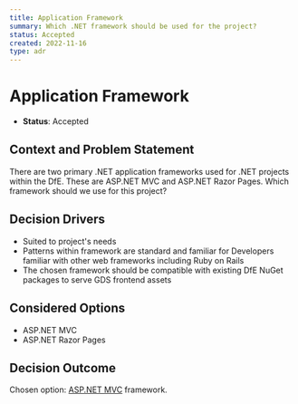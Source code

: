 ```yaml
---
title: Application Framework
summary: Which .NET framework should be used for the project?
status: Accepted
created: 2022-11-16
type: adr
---
```


# Application Framework

* **Status**: Accepted

## Context and Problem Statement

There are two primary .NET application frameworks used for .NET projects within the DfE. These are ASP.NET MVC and ASP.NET Razor Pages. Which framework should we use for this project?

## Decision Drivers

* Suited to project's needs
* Patterns within framework are standard and familiar for Developers familiar with other web frameworks including Ruby on Rails
* The chosen framework should be compatible with existing DfE NuGet packages to serve GDS frontend assets

## Considered Options

* ASP.NET MVC
* ASP.NET Razor Pages

## Decision Outcome

Chosen option: [ASP.NET MVC](https://dotnet.microsoft.com/en-us/apps/aspnet/mvc) framework.